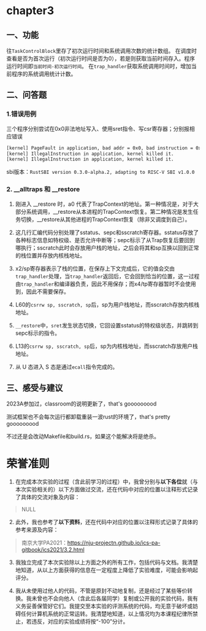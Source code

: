 # chapter3

## 一、功能

往``TaskControlBlock``里存了初次运行时间和系统调用次数的统计数组。
在调度时查看是否为首次运行（初次运行时间是否为0），若是则获取当前时间存入。程序运行时间即``当前时间-初次运行时间``。
在``trap_handler``获取系统调用时间时，增加当前程序的系统调用统计计数。




## 二、问答题

### 1.错误用例

三个程序分别尝试在0x0非法地址写入、使用sret指令、写csr寄存器；分别报相应错误
```bash
[kernel] PageFault in application, bad addr = 0x0, bad instruction = 0x804003c4, kernel killed it.
[kernel] IllegalInstruction in application, kernel killed it.
[kernel] IllegalInstruction in application, kernel killed it.
```
sbi版本：``RustSBI version 0.3.0-alpha.2, adapting to RISC-V SBI v1.0.0``

### 2. __alltraps 和 __restore

1. 刚进入 __restore 时，a0 代表了TrapContext的地址。第一种情况是，对于大部分系统调用，__restore从本进程的TrapContext恢复。第二种情况是发生任务切换，__restore从其他进程的TrapContext恢复（除非又调度到自己）。

2. 这几行汇编代码分别处理了sstatus、sepc和sscratch寄存器。sstatus存放了各种标志信息如特权级、是否允许中断等；sepc标示了从Trap恢复后要回到哪执行；sscratch此时会存放用户栈的地址，之后会将其和sp互换以回到正常的栈位置并存放内核栈地址。

3. x2/sp寄存器表示了栈的位置，在保存上下文完成后，它的值会交由``trap_handler``处理，当``trap_handler``返回后，它会回到恰当的位置，这一过程由``trap_handler``和编译器负责，因此不用保存；而x4/tp寄存器暂时不会使用到，因此不需要保存。

4. L60的``csrrw sp, sscratch, sp``后，sp为用户栈地址，而sscratch存放内核栈地址。

5. ``__restore``中，``sret``发生状态切换，它回设置sstatus的特权级状态，并跳转到sepc标示的指令。

6. L13的``csrrw sp, sscratch, sp``后，sp为内核栈地址，而sscratch存放用户栈地址。

7. 从 U 态进入 S 态是通过``ecall``指令完成的。





## 三、感受与建议

2023A参加过，classroom的说明更新了，that's gooooooood

测试框架也不会每次运行都卸载重装一波rust的环境了，that's pretty gooooooood

不过还是会改动Makefile和build.rs，如果这个能解决将是绝杀。




# 荣誉准则

1. 在完成本次实验的过程（含此前学习的过程）中，我曾分别与**以下各位**就（与本次实验相关的）以下方面做过交流，还在代码中对应的位置以注释形式记录了具体的交流对象及内容：

> NULL

2. 此外，我也参考了**以下资料**，还在代码中对应的位置以注释形式记录了具体的参考来源及内容：

> 南京大学PA2021：https://nju-projectn.github.io/ics-pa-gitbook/ics2021/3.2.html

3. 我独立完成了本次实验除以上方面之外的所有工作，包括代码与文档。我清楚地知道，从以上方面获得的信息在一定程度上降低了实验难度，可能会影响起评分。

4. 我从未使用过他人的代码，不管是原封不动地复制，还是经过了某些等价转换。我未曾也不会向他人（含此后各届同学）复制或公开我的实验代码，我有义务妥善保管好它们。我提交至本实验的评测系统的代码，均无意于破坏或妨碍任何计算机系统的正常运转。我清楚地知道，以上情况均为本课程纪律所禁止，若违反，对应的实验成绩将按“-100”分计。

